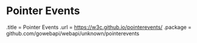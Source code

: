 # Pointer Events

.title = Pointer Events
.url = <https://w3c.github.io/pointerevents/>
.package = github.com/gowebapi/webapi/unknown/pointerevents
